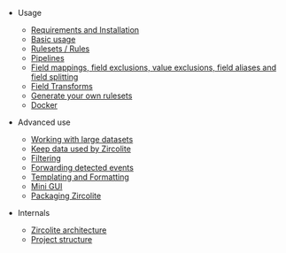 * Usage
    * [Requirements and Installation](Usage.md#requirements-and-installation)
    * [Basic usage](Usage.md#basic-usage)
    * [Rulesets / Rules](Usage.md#rulesets--rules)
    * [Pipelines](Usage.md#pipelines)
    * [Field mappings, field exclusions, value exclusions, field aliases and field splitting](Usage.md#field-mappings-field-exclusions-value-exclusions-field-aliases-and-field-splitting)
    * [Field Transforms](Usage.md#field-transforms)
    * [Generate your own rulesets](Usage.md#generate-your-own-rulesets)
    * [Docker](Usage.md#docker)

* Advanced use
    * [Working with large datasets](Advanced.md#working-with-large-datasets)
    * [Keep data used by Zircolite](Advanced.md#keep-data-used-by-zircolite)
    * [Filtering](Advanced.md#filtering)
    * [Forwarding detected events](Advanced.md#forwarding-detected-events) 
    * [Templating and Formatting](Advanced.md#templating-and-formatting)
    * [Mini GUI](Advanced.md#mini-gui)
    * [Packaging Zircolite](Advanced.md#packaging-zircolite)

* Internals
    * [Zircolite architecture](Internals.md#zircolite-architecture)
    * [Project structure](Internals.md#project-structure)
